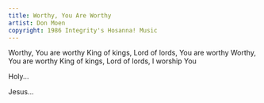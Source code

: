 ```yaml
---
title: Worthy, You Are Worthy
artist: Don Moen
copyright: 1986 Integrity's Hosanna! Music
---
```


Worthy, You are worthy
King of kings, Lord of lords, You are worthy
Worthy, You are worthy
King of kings, Lord of lords, I worship You

Holy...

Jesus...

